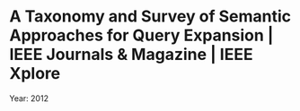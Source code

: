 # A Taxonomy and Survey of Semantic Approaches for Query Expansion | IEEE Journals & Magazine | IEEE Xplore

Year: 2012